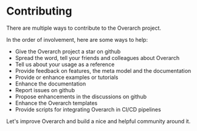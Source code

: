 # Contributing

There are multiple ways to contribute to the Overarch project.

In the order of involvement, here are some ways to help:
* Give the Overarch project a star on github
* Spread the word, tell your friends and colleagues about Overarch
* Tell us about your usage as a reference
* Provide feedback on features, the meta model and the documentation
* Provide or enhance examples or tutorials
* Enhance the documentation
* Report issues on github
* Propose enhancements in the discussions on github
* Enhance the Overarch templates
* Provide scripts for integrating Overarch in CI/CD pipelines

Let's improve Overarch and build a nice and helpful community around it.
